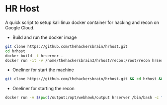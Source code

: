 # HR Host
A quick script to setup kali linux docker container for hacking and recon on Google Cloud.

- Build and run the docker image

```bash
git clone https://github.com/thehackersbrain/hrhost.git
cd hrhost
docker build -t hrserver .
docker run -it -v /home/thehackersbrain3/hrhost/recon:/root/recon hrserver /bin/bash
```

- Oneliner for start the machine

```bash
git clone https://github.com/thehackersbrain/hrhost.git && cd hrhost && docker build -t hrserver . && docker run -it -v /home/thehackersbrain3/hrhost/recon:/root/recon hrserver /bin/bash
```

- Oneliner for starting the recon

```bash
docker run -v $(pwd)/output:/opt/webhawk/output hrserver /bin/bash -c "cd /opt/webhawk && ./run_recon.sh"
```
